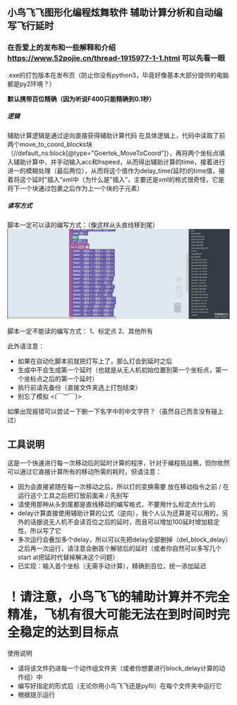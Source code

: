 ## 小鸟飞飞图形化编程炫舞软件 辅助计算分析和自动编写飞行延时
###  **在吾爱上的发布和一些解释和介绍   https://www.52pojie.cn/thread-1915977-1-1.html**   可以先看一眼

.exe的打包版本在发布页（防止你没有python3，毕竟好像基本大部分提供的电脑都是py2环境？）


**默认携带百位精确（因为听说F400只能精确到0.1秒）**



##### 逻辑
辅助计算逻辑是通过逆向直接获得辅助计算代码
在具体逻辑上，代码中读取了前两个move_to_coord_blocks块（//default_ns:block[@type="Goertek_MoveToCoord"]），再将两个坐标点填入辅助计算中，并手动输入acc和hspeed，从而得出辅助计算的time，接着进行进一的模糊处理（最后两位），从而将这个值作为delay_time(延时)的time值，接着将这个延时"插入“xml中（为什么是"插入”，主要还是xml的格式很奇怪，它是将下一个块通过<next>包裹之后作为上一个块的子元素）




##### 读写方式
脚本一定可以读的编写方式：（像这样从头直线移到尾）
![alt text](image.png)

脚本一定不能读的编写方式：
1、标定点
2、其他所有

此外请注意：
 - 如果在自动化脚本前就把灯写上了，那么灯会到延时之后
 - 生成中不会生成第一个延时（也就是从无人机初始位置到第一个坐标点，第一个坐标点之后的第一个延时）
 - 执行前请先备份（直接文件夹选上打包结束）
 - 别忘了模拟 <(￣︶￣)>

如果出现报错可以尝试一下删一下名字中的中文字符？（虽然自己而言没有碰上过）



工具说明
----------------

这是一个快速进行每一次移动后的延时计算的程序，针对于编程挑战赛，但你依然可以通过它直接计算所有的移动所需的耗时，但请注意：
 - 因为会直接紧随在每一次移动之后，所以灯的变换需要 放在移动指令之前 / 在运行这个工具之后把灯放前面来 / 先别写
 - 请使用那种从头到尾都是直线移动的编写格式，不要用什么标定点什么的
 - delay计算直接使用辅助计算的公式（逆向），我个人认为还算是可以用的，另外的话据说无人机不会读百位之后的延时，而且可以增加100延时增加稳定性，所以写了它
 - 多次运行会叠加多个delay，所以可以先把delay全部删掉（del_block_delay）之后再一次运行，请注意会删首个解锁后的延时（或者你自然可以多写几个start at把延时代替掉解决这个问题）
 - 已实现：输入首个坐标（无需手动计算），精确到百位，统一添加延迟


# ！请注意，小鸟飞飞的辅助计算并不完全精准，飞机有很大可能无法在到时间时完全稳定的达到目标点


使用说明
 - 请将该文件扔进每一个动作组文件夹（或者你想要进行block_delay计算的动作组）中
 - 编写好指定的形式后（无论你用小鸟飞飞还是pyfii）在每个文件夹中运行它
 - 根据提示运行
